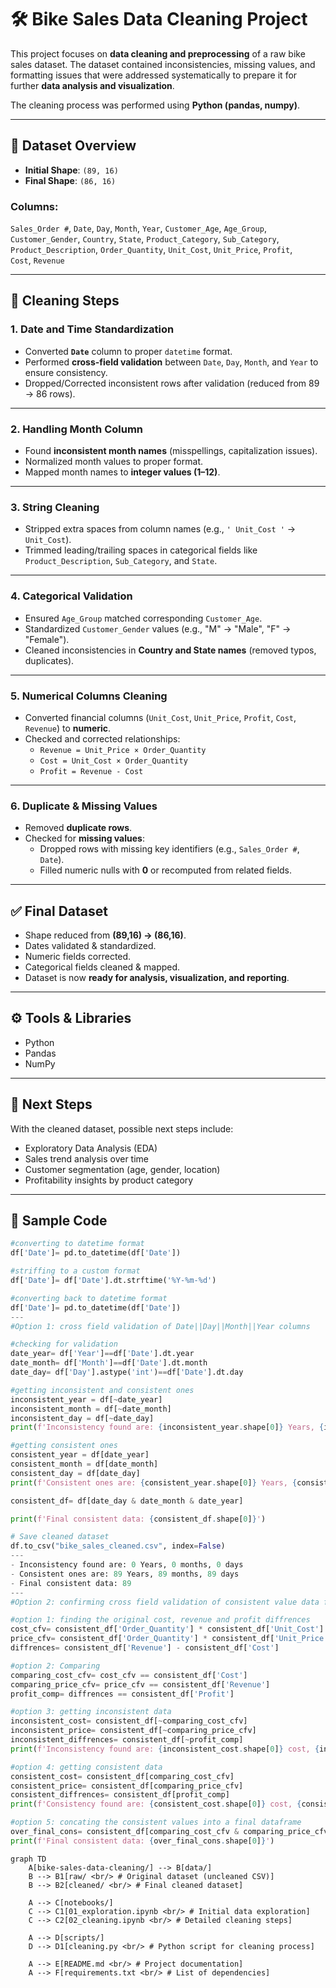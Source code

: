 # 🛠️ Bike Sales Data Cleaning Project

This project focuses on **data cleaning and preprocessing** of a raw bike sales dataset. The dataset contained inconsistencies, missing values, and formatting issues that were addressed systematically to prepare it for further **data analysis and visualization**.

The cleaning process was performed using **Python (pandas, numpy)**.

---

## 📂 Dataset Overview

- **Initial Shape**: `(89, 16)`  
- **Final Shape**: `(86, 16)`

### Columns:
`Sales_Order #`, `Date`, `Day`, `Month`, `Year`, `Customer_Age`, `Age_Group`,  
`Customer_Gender`, `Country`, `State`, `Product_Category`, `Sub_Category`,  
`Product_Description`, `Order_Quantity`, `Unit_Cost`, `Unit_Price`, `Profit`,  
`Cost`, `Revenue`

---

## 🧹 Cleaning Steps

### 1. Date and Time Standardization
- Converted **`Date`** column to proper `datetime` format.  
- Performed **cross-field validation** between `Date`, `Day`, `Month`, and `Year` to ensure consistency.  
- Dropped/Corrected inconsistent rows after validation (reduced from 89 → 86 rows).

---

### 2. Handling Month Column
- Found **inconsistent month names** (misspellings, capitalization issues).  
- Normalized month values to proper format.  
- Mapped month names to **integer values (1–12)**.

---

### 3. String Cleaning
- Stripped extra spaces from column names (e.g., `' Unit_Cost '` → `Unit_Cost`).  
- Trimmed leading/trailing spaces in categorical fields like `Product_Description`, `Sub_Category`, and `State`.

---

### 4. Categorical Validation
- Ensured `Age_Group` matched corresponding `Customer_Age`.  
- Standardized `Customer_Gender` values (e.g., "M" → "Male", "F" → "Female").  
- Cleaned inconsistencies in **Country and State names** (removed typos, duplicates).

---

### 5. Numerical Columns Cleaning
- Converted financial columns (`Unit_Cost`, `Unit_Price`, `Profit`, `Cost`, `Revenue`) to **numeric**.  
- Checked and corrected relationships:  
  - `Revenue = Unit_Price × Order_Quantity`  
  - `Cost = Unit_Cost × Order_Quantity`  
  - `Profit = Revenue - Cost`

---

### 6. Duplicate & Missing Values
- Removed **duplicate rows**.  
- Checked for **missing values**:  
  - Dropped rows with missing key identifiers (e.g., `Sales_Order #`, `Date`).  
  - Filled numeric nulls with **0** or recomputed from related fields.

---

## ✅ Final Dataset
- Shape reduced from **(89,16) → (86,16)**.  
- Dates validated & standardized.  
- Numeric fields corrected.  
- Categorical fields cleaned & mapped.  
- Dataset is now **ready for analysis, visualization, and reporting**.

---

## ⚙️ Tools & Libraries
- Python  
- Pandas  
- NumPy  

---

## 🚀 Next Steps
With the cleaned dataset, possible next steps include:  
- Exploratory Data Analysis (EDA)  
- Sales trend analysis over time  
- Customer segmentation (age, gender, location)  
- Profitability insights by product category  

---

## 📜 Sample Code

```python
#converting to datetime format
df['Date']= pd.to_datetime(df['Date'])

#striffing to a custom format
df['Date']= df['Date'].dt.strftime('%Y-%m-%d')

#converting back to datetime format
df['Date']= pd.to_datetime(df['Date'])
---
#Option 1: cross field validation of Date||Day||Month||Year columns

#checking for validation
date_year= df['Year']==df['Date'].dt.year
date_month= df['Month']==df['Date'].dt.month
date_day= df['Day'].astype('int')==df['Date'].dt.day

#getting inconsistent and consistent ones
inconsistent_year = df[~date_year]
inconsistent_month = df[~date_month]
inconsistent_day = df[~date_day]
print(f'Inconsistency found are: {inconsistent_year.shape[0]} Years, {inconsistent_month.shape[0]} months, {inconsistent_day.shape[0]} days')

#getting consistent ones
consistent_year = df[date_year]
consistent_month = df[date_month]
consistent_day = df[date_day]
print(f'Consistent ones are: {consistent_year.shape[0]} Years, {consistent_month.shape[0]} months, {consistent_day.shape[0]} days')

consistent_df= df[date_day & date_month & date_year]

print(f'Final consistent data: {consistent_df.shape[0]}')

# Save cleaned dataset
df.to_csv("bike_sales_cleaned.csv", index=False)
---
- Inconsistency found are: 0 Years, 0 months, 0 days
- Consistent ones are: 89 Years, 89 months, 89 days
- Final consistent data: 89
---
#Option 2: confirming cross field validation of consistent value data frame

#option 1: finding the original cost, revenue and profit diffrences
cost_cfv= consistent_df['Order_Quantity'] * consistent_df['Unit_Cost']
price_cfv= consistent_df['Order_Quantity'] * consistent_df['Unit_Price']
diffrences= consistent_df['Revenue'] - consistent_df['Cost']

#option 2: Comparing
comparing_cost_cfv= cost_cfv == consistent_df['Cost']
comparing_price_cfv= price_cfv == consistent_df['Revenue']
profit_comp= diffrences == consistent_df['Profit']

#option 3: getting inconsistent data
inconsistent_cost= consistent_df[~comparing_cost_cfv]
inconsistent_price= consistent_df[~comparing_price_cfv]
inconsistent_diffrences= consistent_df[~profit_comp]
print(f'Inconsistency found are: {inconsistent_cost.shape[0]} cost, {inconsistent_price.shape[0]} price, {inconsistent_diffrences.shape[0]} profit_diffrences')

#option 4: getting consistent data
consistent_cost= consistent_df[comparing_cost_cfv]
consistent_price= consistent_df[comparing_price_cfv]
consistent_diffrences= consistent_df[profit_comp]
print(f'Consistency found are: {consistent_cost.shape[0]} cost, {consistent_price.shape[0]} price, {consistent_diffrences.shape[0]} profit_diffrences')

#option 5: concating the consistent values into a final dataframe
over_final_cons= consistent_df[comparing_cost_cfv & comparing_price_cfv & profit_comp]
print(f'Final consistent data: {over_final_cons.shape[0]}')
```
```mermaid
graph TD
    A[bike-sales-data-cleaning/] --> B[data/]
    B --> B1[raw/ <br/> # Original dataset (uncleaned CSV)]
    B --> B2[cleaned/ <br/> # Final cleaned dataset]

    A --> C[notebooks/]
    C --> C1[01_exploration.ipynb <br/> # Initial data exploration]
    C --> C2[02_cleaning.ipynb <br/> # Detailed cleaning steps]

    A --> D[scripts/]
    D --> D1[cleaning.py <br/> # Python script for cleaning process]

    A --> E[README.md <br/> # Project documentation]
    A --> F[requirements.txt <br/> # List of dependencies]
```
